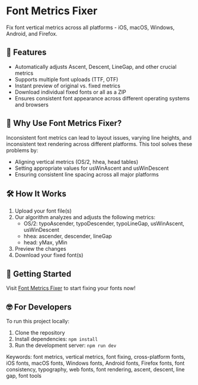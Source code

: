 # Font Metrics Fixer

Fix font vertical metrics across all platforms - iOS, macOS, Windows, Android, and Firefox.

## 🚀 Features

- Automatically adjusts Ascent, Descent, LineGap, and other crucial metrics
- Supports multiple font uploads (TTF, OTF)
- Instant preview of original vs. fixed metrics
- Download individual fixed fonts or all as a ZIP
- Ensures consistent font appearance across different operating systems and browsers

## 🎯 Why Use Font Metrics Fixer?

Inconsistent font metrics can lead to layout issues, varying line heights, and inconsistent text rendering across different platforms. This tool solves these problems by:

- Aligning vertical metrics (OS/2, hhea, head tables)
- Setting appropriate values for usWinAscent and usWinDescent
- Ensuring consistent line spacing across all major platforms

## 🛠 How It Works

1. Upload your font file(s)
2. Our algorithm analyzes and adjusts the following metrics:
   - OS/2: typoAscender, typoDescender, typoLineGap, usWinAscent, usWinDescent
   - hhea: ascender, descender, lineGap
   - head: yMax, yMin
3. Preview the changes
4. Download your fixed font(s)

## 🚀 Getting Started

Visit [Font Metrics Fixer](fonts-fixer.vercel.app) to start fixing your fonts now!

## 🤓 For Developers

To run this project locally:

1. Clone the repository
2. Install dependencies: `npm install`
3. Run the development server: `npm run dev`



Keywords: font metrics, vertical metrics, font fixing, cross-platform fonts, iOS fonts, macOS fonts, Windows fonts, Android fonts, Firefox fonts, font consistency, typography, web fonts, font rendering, ascent, descent, line gap, font tools